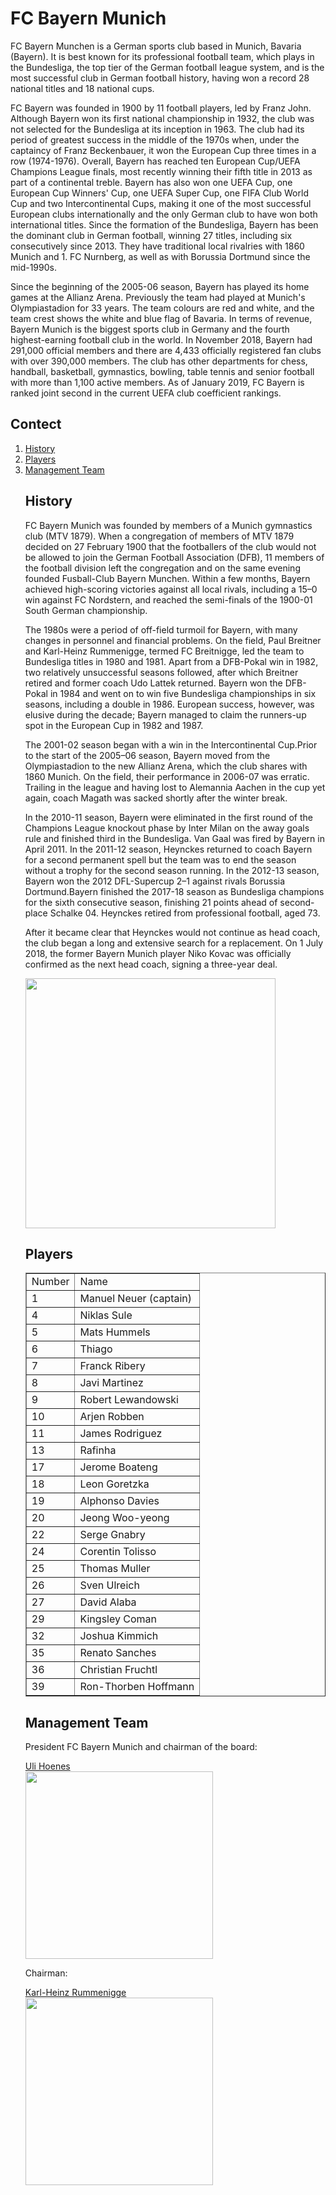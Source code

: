 <html>
<head>
<h1><strong>FC Bayern Munich</strong></h1>
<div class="promotion-declaration">
</div>
<link rel="stylesheet" href="style.css">
<p>FC Bayern Munchen is a German sports club based in Munich, Bavaria (Bayern). It is best known for its professional football team, which plays in the Bundesliga, the top tier of the German football league system, and is the most successful club in German football history, having won a record 28 national titles and 18 national cups.</p>
<p>FC Bayern was founded in 1900 by 11 football players, led by Franz John. Although Bayern won its first national championship in 1932, the club was not selected for the Bundesliga at its inception in 1963. The club had its period of greatest success in the middle of the 1970s when, under the captaincy of Franz Beckenbauer, it won the European Cup three times in a row (1974-1976). Overall, Bayern has reached ten European Cup/UEFA Champions League finals, most recently winning their fifth title in 2013 as part of a continental treble. Bayern has also won one UEFA Cup, one European Cup Winners' Cup, one UEFA Super Cup, one FIFA Club World Cup and two Intercontinental Cups, making it one of the most successful European clubs internationally and the only German club to have won both international titles. Since the formation of the Bundesliga, Bayern has been the dominant club in German football, winning 27 titles, including six consecutively since 2013. They have traditional local rivalries with 1860 Munich and 1. FC Nurnberg, as well as with Borussia Dortmund since the mid-1990s.</p>
<p>Since the beginning of the 2005-06 season, Bayern has played its home games at the Allianz Arena. Previously the team had played at Munich's Olympiastadion for 33 years. The team colours are red and white, and the team crest shows the white and blue flag of Bavaria. In terms of revenue, Bayern Munich is the biggest sports club in Germany and the fourth highest-earning football club in the world. In November 2018, Bayern had 291,000 official members and there are 4,433 officially registered fan clubs with over 390,000 members. The club has other departments for chess, handball, basketball, gymnastics, bowling, table tennis and senior football with more than 1,100 active members. As of January 2019, FC Bayern is ranked joint second in the current UEFA club coefficient rankings.</p>



<div class="lemma-catalog">
<h2 class="block-title"><strong>Contect</strong></h2>
<ol>
<li class="level1">
<span class="text"><a href="#1">History</a></span>
</li>
<li class="level1">
<span class="text"><a href="#2">Players</a></span>
</li>
<li class="level1">
<span class="text"><a href="#3">Management Team</a></span>
</li>


<div class="anchor-list">
<a name="1" class="lemma-anchor para-title" ></a>
<a name="sub254556_1" class="lemma-anchor " ></a>
<a name="History" class="lemma-anchor " ></a>
</div><div class="para-title level-2" label-module="para-title">
<h2 class="title-text"><strong>History</strong></h2>
</div>
<p>FC Bayern Munich was founded by members of a Munich gymnastics club (MTV 1879). When a congregation of members of MTV 1879 decided on 27 February 1900 that the footballers of the club would not be allowed to join the German Football Association (DFB), 11 members of the football division left the congregation and on the same evening founded Fusball-Club Bayern Munchen. Within a few months, Bayern achieved high-scoring victories against all local rivals, including a 15–0 win against FC Nordstern, and reached the semi-finals of the 1900-01 South German championship.</p>
<p>The 1980s were a period of off-field turmoil for Bayern, with many changes in personnel and financial problems. On the field, Paul Breitner and Karl-Heinz Rummenigge, termed FC Breitnigge, led the team to Bundesliga titles in 1980 and 1981. Apart from a DFB-Pokal win in 1982, two relatively unsuccessful seasons followed, after which Breitner retired and former coach Udo Lattek returned. Bayern won the DFB-Pokal in 1984 and went on to win five Bundesliga championships in six seasons, including a double in 1986. European success, however, was elusive during the decade; Bayern managed to claim the runners-up spot in the European Cup in 1982 and 1987.</p>
<p>The 2001-02 season began with a win in the Intercontinental Cup.Prior to the start of the 2005–06 season, Bayern moved from the Olympiastadion to the new Allianz Arena, which the club shares with 1860 Munich. On the field, their performance in 2006-07 was erratic. Trailing in the league and having lost to Alemannia Aachen in the cup yet again, coach Magath was sacked shortly after the winter break.</p>
<p>In the 2010-11 season, Bayern were eliminated in the first round of the Champions League knockout phase by Inter Milan on the away goals rule and finished third in the Bundesliga. Van Gaal was fired by Bayern in April 2011. In the 2011-12 season, Heynckes returned to coach Bayern for a second permanent spell but the team was to end the season without a trophy for the second season running. In the 2012-13 season, Bayern won the 2012 DFL-Supercup 2–1 against rivals Borussia Dortmund.Bayern finished the 2017-18 season as Bundesliga champions for the sixth consecutive season, finishing 21 points ahead of second-place Schalke 04. Heynckes retired from professional football, aged 73.</p>
<p>After it became clear that Heynckes would not continue as head coach, the club began a long and extensive search for a replacement. On 1 July 2018, the former Bayern Munich player Niko Kovac was officially confirmed as the next head coach, signing a three-year deal.</p>

<p>
<img src="D:\images\1.jpg" width="400" />
</p>


<div></div>
<div class="anchor-list">
<a name="2" class="lemma-anchor para-title" ></a>
<a name="sub254556_1" class="lemma-anchor " ></a>
<a name="Players" class="lemma-anchor " ></a>
</div><div class="para-title level-2" label-module="para-title">
<h2 class="title-text"><strong>Players</strong></h2>
</div>


<table border="1“ style="width:300px">
<tr>
<td>Number</td>
<td>Name</td>
</tr>
<tr>
<td>1</td>
<td>Manuel Neuer (captain)</td>
</tr>
<tr>
<td>4</td>
<td>Niklas Sule</td>
</tr>
<tr>
<td>5</td>
<td>Mats Hummels</td>
</tr>
<tr>
<td>6</td>
<td>Thiago</td>
</tr>
<tr>
<td>7</td>
<td>Franck Ribery</td>
</tr>
<tr>
<td>8</td>
<td>Javi Martinez</td>
</tr>
<tr>
<td>9</td>
<td>Robert Lewandowski</td>
</tr>
<tr>
<td>10</td>
<td>Arjen Robben</td>
</tr>
<tr>
<td>11</td>
<td>James Rodriguez</td>
</tr>
<tr>
<td>13</td>
<td>Rafinha</td>
</tr>
<tr>
<td>17</td>
<td>Jerome Boateng</td>
</tr>
<tr>
<td>18</td>
<td>Leon Goretzka</td>
</tr>
<tr>
<td>19</td>
<td>Alphonso Davies</td>
</tr>
<tr>
<td>20</td>
<td>Jeong Woo-yeong</td>
</tr>
<tr>
<td>22</td>
<td>Serge Gnabry</td>
</tr>
<tr>
<td>24</td>
<td>Corentin Tolisso</td>
</tr>
<tr>
<td>25</td>
<td>Thomas Muller</td>
</tr>
<tr>
<td>26</td>
<td>Sven Ulreich</td>
</tr>
<tr>
<td>27</td>
<td>David Alaba</td>
</tr>
<tr>
<td>29</td>
<td>Kingsley Coman</td>
</tr>
<tr>
<td>32</td>
<td>Joshua Kimmich</td>
</tr>
<tr>
<td>35</td>
<td>Renato Sanches</td>
</tr>
<tr>
<td>36</td>
<td>Christian Fruchtl</td>
</tr>
<tr>
<td>39</td>
<td>Ron-Thorben Hoffmann</td>
</tr>
</table>

<p></p>
<div class="anchor-list">
<a name="3" class="lemma-anchor para-title" ></a>
<a name="sub254556_3" class="lemma-anchor " ></a>
<a name="Management Team" class="lemma-anchor " ></a>
</div><div class="para-title level-2" label-module="para-title">
<h2 class="title-text"><strong>Management Team</strong></h2>
</div>


<p>President FC Bayern Munich and chairman of the board:</p>
<a href="https://en.wikipedia.org/wiki/Uli_Hoene%C3%9F">Uli Hoenes</a>
<div>
<img src="D:\images\2.jpg" width="300" />
</div>


<p>Chairman:</p>
<a href="https://en.wikipedia.org/wiki/Karl-Heinz_Rummenigge">Karl-Heinz Rummenigge</a>
<div>
<img src="D:\images\3.jpg" width="300" />
</div>

